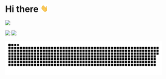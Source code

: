# Hi there <img src="https://raw.githubusercontent.com/AceXiamo/AceXiamo/main/images/Hi.gif" height="24" />

<img width="300px" src="https://count.getloli.com/get/@AceXiamo?theme=gelbooru"></img>

<img height="150px" src="https://me.axm.moe/service/duolingo/image?radius=20"></img>
<img height="150px" src="https://github-readme-stats.vercel.app/api/top-langs/?username=AceXiamo&layout=compact&langs_count=6&text_color=94a3b8&icon_color=fff&title_color=3b82f6&bg_color=0f172a"></img>

![snake](./assets/github-contribution-grid-snake-dark.svg)

